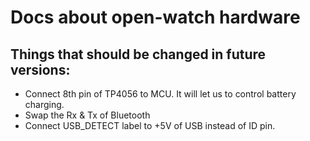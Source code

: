 # Docs about open-watch hardware

## Things that should be changed in future versions:
 * Connect 8th pin of TP4056 to MCU. It will let us to control battery charging.
 * Swap the Rx & Tx of Bluetooth
 * Connect USB_DETECT label to +5V of USB instead of ID pin.
